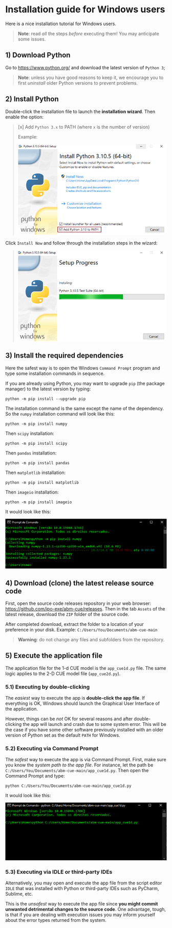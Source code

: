 # Installation guide for Windows users

Here is a nice installation tutorial for Windows users. 
> **Note**: read _all_ the steps _before_ executing them! You may anticipate some issues.

## 1) **Download Python**
Go to https://www.python.org/ and download the latest version of `Python 3`;
> **Note**: unless you have good reasons to keep it, we encourage you to first 
> _uninstall_ older Python versions to prevent problems.  

## 2) **Install Python**
Double-click the installation file to launch the **installation wizard**. Then enable the option:

> [x] Add `Python 3.x` to PATH (where `x` is the number of version)
> 
> Example:
> 
> ![addpath](https://github.com/ipo-exe/abm-cue/blob/main/figs/install_windows_add_to_path.png "add")

Click `Install Now` and follow through the installation steps in the wizard:

> ![install](https://github.com/ipo-exe/abm-cue/blob/main/figs/install_windows_install.png "install")

## 3) Install the required dependencies
Here the safest way is to open the Windows `Command Prompt` program and 
type some installation commands in sequence. 

If you are already using Python, you may want to upgrade `pip` (the package manager) 
to the latest version by typing:
```commandline
python -m pip install --upgrade pip
```

The installation command is the same except the name of the dependency. So the `numpy` installation command will look like this: 
```commandline
python -m pip install numpy
```
Then `scipy` installation:
```commandline
python -m pip install scipy
```
Then `pandas` installation:
```commandline
python -m pip install pandas
```
Then `matplotlib` installation:
```commandline
python -m pip install matplotlib
```
Then `imageio` installation:
```commandline
python -m pip install imageio
```

It would look like this:

![pip install](https://github.com/ipo-exe/abm-cue/blob/main/figs/install_windows_pip_install.png "pip")

## 4) Download (clone) the latest release source code

First, open the source code releases repository in your web browser: 
https://github.com/ipo-exe/abm-cue/releases.
Then in the tab `Assets` of the latest release, download the `ZIP` folder of the source code.

After completed download, extract the folder to a location of your preference in your disk. 
Example: `C:/Users/You/Documents/abm-cue-main`

> **Warning**: do not change any files and subfolders from the repository. 

## 5) Execute the application file

The application file for the 1-d CUE model is the `app_cue1d.py` file. The same logic applies to the 2-D CUE model file (`app_cue2d.py`).

### 5.1) Executing by double-clicking
The _easiest_ way to execute the app is **double-click the app file**. 
If everything is OK, Windows should launch the Graphical User Interface of the application.

However, things can be _not_ OK for several reasons and after double-clicking the app will launch and crash due to some system error.
This will be the case if you have some other software previously installed with an older
version of Python set as the default `PATH` for Windows. 

### 5.2) Executing via Command Prompt
The _safest_ way to execute the app is via Command Prompt. 
First, make sure you know the _system path to the app file_.
For instance, let the path be `C:/Users/You/Documents/abm-cue-main/app_cue1d.py`.
Then open the Command Prompt and type:
```commandline
python C:/Users/You/Documents/abm-cue-main/app_cue1d.py
```

It would look like this:

![app](https://github.com/ipo-exe/abm-cue/blob/main/figs/install_windows_app_cmd.png "app")

### 5.3) Executing via IDLE or third-party IDEs

Alternatively, you may open and execute the app file from the script editor 
`IDLE` that was installed with Python or third-party IDEs 
such as PyCharm, Sublime, etc.

This is the _unsafest_ way
to execute the app file since **you might commit unwanted 
detrimental changes to the source code**. One advantage, tough, is
that if you are dealing with execution issues you may inform yourself about the 
error types returned from the system.

